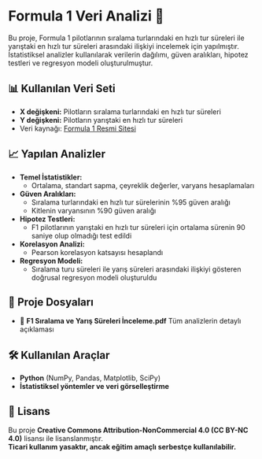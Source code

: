 # Formula 1 Veri Analizi 🚀  

Bu proje, Formula 1 pilotlarının sıralama turlarındaki en hızlı tur süreleri ile yarıştaki en hızlı tur süreleri arasındaki ilişkiyi incelemek için yapılmıştır. İstatistiksel analizler kullanılarak verilerin dağılımı, güven aralıkları, hipotez testleri ve regresyon modeli oluşturulmuştur.  

## 📊 Kullanılan Veri Seti  

- **X değişkeni:** Pilotların sıralama turlarındaki en hızlı tur süreleri  
- **Y değişkeni:** Pilotların yarıştaki en hızlı tur süreleri  
- Veri kaynağı: [Formula 1 Resmi Sitesi](https://www.formula1.com/en/results.html)  

## 📈 Yapılan Analizler  

- **Temel İstatistikler:**  
  - Ortalama, standart sapma, çeyreklik değerler, varyans hesaplamaları  
- **Güven Aralıkları:**  
  - Sıralama turlarındaki en hızlı tur sürelerinin %95 güven aralığı  
  - Kitlenin varyansının %90 güven aralığı  
- **Hipotez Testleri:**  
  - F1 pilotlarının yarıştaki en hızlı tur süreleri için ortalama sürenin 90 saniye olup olmadığı test edildi  
- **Korelasyon Analizi:**  
  - Pearson korelasyon katsayısı hesaplandı  
- **Regresyon Modeli:**  
  - Sıralama turu süreleri ile yarış süreleri arasındaki ilişkiyi gösteren doğrusal regresyon modeli oluşturuldu  

## 📂 Proje Dosyaları  

- 📄 **F1 Sıralama ve Yarış Süreleri İnceleme.pdf** Tüm analizlerin detaylı açıklaması  

## 🛠 Kullanılan Araçlar  

- **Python** (NumPy, Pandas, Matplotlib, SciPy)  
- **İstatistiksel yöntemler ve veri görselleştirme**  

## 📜 Lisans  

Bu proje **Creative Commons Attribution-NonCommercial 4.0 (CC BY-NC 4.0)** lisansı ile lisanslanmıştır.  
**Ticari kullanım yasaktır, ancak eğitim amaçlı serbestçe kullanılabilir.** 
